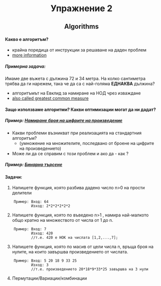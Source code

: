 # <p align='center'> Упражнение 2 </p>
## <p align='center'> Algorithms </p>

#### Какво е алгоритъм?
- крайна поредица от инструкции за решаване на даден проблем
- [more information](https://en.wikipedia.org/wiki/Algorithm)

##### Примерна задача:
Имаме две въжета с дължина 72 и 34 метра. На колко сантиметра трябва да ги нарежем, така че да са с най-голяма **ЕДНАКВА** дължина?

- алгоритъмът на Евклид за намиране на НОД чрез изваждане
- [also called greatest common measure](https://en.wikipedia.org/wiki/Greatest_common_divisor)
	
#### Защо използваме алгоритми? Какви оптимизации могат да ни дадат?

##### Пример: [Намиране броя на цифрите на произведение](https://math.stackexchange.com/questions/857424/estimate-or-calculate-the-number-of-digits-of-a-multiplication) 

- Какви проблеми възникват при реализацията на стандартния алгоритъм? 
	- (умножение на множителите, последвано от броене на цифрите на произведението)
- Може ли да се справим с този проблем и ако да - как ?

##### Пример: [Бинарно търсене](https://www.geeksforgeeks.org/binary-search/)

#### Задачи:
1. Напишете функция, която разбива дадено число n>0 на прости делители
```
    Пример: Вход: 64            	
      	    Изход: 2*2*2*2*2*2
```
2. Напишете функция, която по въведено n>1 , намира най-малкото общо кратно на множеството от числа от 1 до n.
```   
	Пример: Вход: 7
    		Изход: 420
            //т.е. 420 е НОК на числата [1,2,...,7];
```
3. Напишете функция, която по масив от цели числа n, връща броя на нулите, 
   на които завършва произведението от числата.
```
	Пример: Вход: 5 20 18 9 33 25
    		Изход: 3
            //т.е. произведението 20*18*9*33*25 завършва на 3 нули
```
4. Пермутации/Вариации/комбинации



